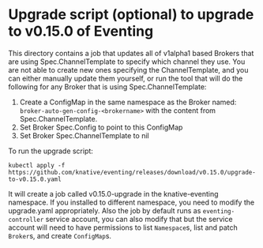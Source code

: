 # Upgrade script (optional) to upgrade to v0.15.0 of Eventing

This directory contains a job that updates all of v1alpha1 based Brokers that
are using Spec.ChannelTemplate to specify which channel they use. You are not
able to create new ones specifying the ChannelTemplate, and you can either
manually update them yourself, or run the tool that will do the following for
any Broker that is using Spec.ChannelTemplate:

1. Create a ConfigMap in the same namespace as the Broker named:
   `broker-auto-gen-config-<brokername>` with the content from Spec.ChannelTemplate.
1. Set Broker Spec.Config to point to this ConfigMap
1. Set Broker Spec.ChannelTemplate to nil

To run the upgrade script:

```shell
kubectl apply -f https://github.com/knative/eventing/releases/download/v0.15.0/upgrade-to-v0.15.0.yaml
```

It will create a job called v0.15.0-upgrade in the knative-eventing namespace.
If you installed to different namespace, you need to modify the upgrade.yaml
appropriately. Also the job by default runs as `eventing-controller` service
account, you can also modify that but the service account will need to have
permissions to list `Namespace`s, list and patch `Broker`s, and create
`ConfigMap`s.
